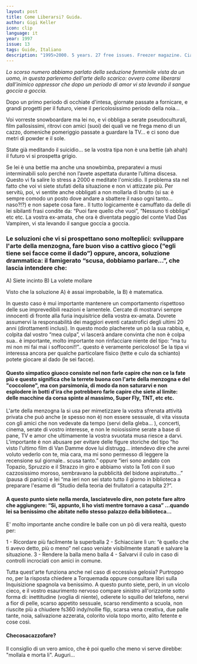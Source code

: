 ```yaml
---
layout: post
title: Come Liberarsi? Guida.
author: Gigi Keller
icon: clip
language: it
year: 1997
issue: 13
tags: Guide, Italiano
description: "1995>2000. 5 years. 27 free issues. Freezer magazine. Ciao Freezer! ¿Come stai? Ti ricordi che mi avevi chiesto com’è il Chile, come sono e come “raidano” i riders chileni e la stessa cosa a proposito dei gringos che vengono qui a trovare la neve più leggera del mondo."
---
```


*Lo scorso numero abbiamo parlato della seduzione femminile vista da un uomo, in questa parleremo dell'arte dello scarico: ovvero come liberarsi dall’inimico oppressor che dopo un periodo di amor vi sta levando il sangue goccia a goccia.*

Dopo un primo periodo di occhiate d'intesa, giornate passate a fornicare, e grandi progetti per il futuro, viene il pericolosissimo periodo della noia...

Voi vorreste snowboardare ma lei no, e vi obbliga a serate pseudoculturali, film pallosissimi, ritrovi con amici (suoi) dei quali ve ne frega meno di un cazzo, domeniche pomeriggio passate a guardare la TV... e ci sono due metri di powder e il sole.

State già meditando il suicidio... se la vostra tipa non è una bettie (ah ahah) il futuro vi si prospetta grigio.

Se lei è una bettie ma anche una snowbimba, preparatevi a musi interminabili solo perché non l’avete aspettata durante l’ultima discesa. Questo vi fa salire lo stress a 2000 e meditate l'omicidio. Il problema sta nel fatto che voi vi siete stufati della situazione e non vi attizzate più. Per servitù, poi, vi sentite anche obbligati a non mollarla di brutto (si sa: è sempre comodo un posto dove andare a sbattere il naso ogni tanto... naso?!?) e non sapete cosa fare.. Il tutto logicamente è camuffato da delle di lei sibilanti frasi condite da: “Puoi fare quello che vuoi”, “Nessuno ti obbliga” etc etc. La vostra ex-amata, che ora è diventata peggio del conte Vlad Das Vampiren, vi sta levando il sangue goccia a goccia.

### Le soluzioni che vi si prospettano sono molteplici: sviluppare l'arte della menzogna, fare buon viso a cattivo gioco (“egli tiene sei facce come il dado”) oppure, ancora, soluzione drammatica: il famigerato “scusa, dobbiamo parlare...”, che lascia intendere che:
A) Siete incinto
B) La volete mollare

Visto che la soluzione A) è assai improbabile, la B) è matematica.

In questo caso è mui importante mantenere un comportamento rispettoso delle sue imprevedibili reazioni e lamentele. Cercate di mostrarvi sempre innocenti di fronte alla furia inquisitrice della vostra ex-amata. Dovrete assumervi la responsabilità dei maggiori eventi catastrofici degli ultimi 20 anni (dirottamenti inclusi).
In questo modo placherete un pò la sua rabbia, e, colpita dal vostro “mea culpa”, vi lascerà andare convinta che non è colpa sua.. è importante, molto importante non rinfacciare niente del tipo: “ma tu mi non mi fai mai i soffoconi!!”.. questo è veramente pericoloso!
Se la tipa vi interessa ancora per qualche particolare fisico (tette e culo da schianto) potete giocare al dado (le sei facce).

#### Questo simpatico giuoco consiste nel non farle capire che non ce la fate più e questo significa che la terrete buona con l'arte della menzogna e del "coccolone", ma con parsimonia, di modo da non saturarvi e non esplodere in botti d'ira che potrebbero farle capire che siete al limite: delle macchine da corsa spinte al massimo, Super Fly, TNT, etc etc.

L'arte della menzogna la si usa per mimetizzare la vostra sfrenata attività privata che può anche (e spesso non è) non essere sessuale, di vita vissuta con gli amici che non vedevate da tempo (servi della gleba... ), concerti, cinema, serate di vostro interesse, e non le noiosissime serate a base di pane, TV e amor che ultimamente la vostra svuotata musa riesce a darvi.
L'importante è non abusare per evitare delle figure storiche del tipo “ho visto l'ultimo film di Van Damme dove lui distrugg... intendevo dire che avrei voluto vederlo con te, mia cara, ma mi sono permesso di leggere la recensione sul giornale.. scusa tanto.” oppure “ieri sono andato con Topazio, Spruzzio e il Strazzo in giro e abbiamo visto la Toti con il suo cazzosissimo moroso, sembravano la pubblicità del bidone aspiratutto...” (pausa di panico) e lei “ma ieri non sei stato tutto il giorno in biblioteca a preparare l'esame di “Studio della teoria dei frullatori a catapulta 2?”.

#### A questo punto siete nella merda, lasciatevelo dire, non potete fare altro che aggiungere: “Si, appunto, li ho visti mentre tornavo a casa” ...quando lei sa benissimo che abitate nello stesso palazzo della biblioteca...

E' molto importante anche condire le balle con un pò di vera realtà, questo per:

1 - Ricordare più facilmente la superballa
2 - Schiacciare lì un: “è quello che ti avevo detto, più o meno” nel caso veniate visibilmente stanati e salvare la situazione.
3 - Rendere la balla meno balla
4 - Salvarvi il culo in caso di controlli incrociati con amici in comune.

Tutta quest'arte funziona anche nel caso di eccessiva gelosia? Purtroppo no, per la risposta chiedere a Torquemada oppure consultare libri sulla Inquisizione spagnola va benissimo.
A questo punto siete, però, in un vicolo cieco, e il vostro esaurimento nervoso compare sinistro all'orizzonte sotto forma di: inettitudine (voglia di niente), odierete lo squillo del telefono, nervi a fior di pelle, scarso appetito sessuale, scarso rendimento a scuola, non riuscite più a chiudere fs360 indy/nollie flip, scarsa vena creativa, due palle tante, noia, salivazione azzerata, colorito viola topo morto, alito fetente e cose così.

#### Checosacazzofare?

Il consiglio di un vero amico, che è poi quello che meno vi serve direbbe: "mollala e morta li".
Auguri...

